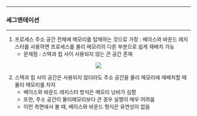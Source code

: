 -----
### 세그멘테이션
-----
1. 프로세스 주소 공간 전체에 메모리를 탑재하는 것으로 가정 : 베이스와 바운드 레지스터를 사용하면 프로세스를 물리 메모리의 다른 부분으로 쉽게 재배치 가능
   - 문제점 : 스택과 힙 사이 사용되지 않는 큰 공간 존재
<div align="center">
<img src="https://github.com/user-attachments/assets/a889f50d-3b74-4239-a745-5b54d2e0b4ee">
</div>

2. 스택과 힙 사이 공간은 사용되지 않더라도 주소 공간을 물리 메모리에 재배치할 때 물리 메모리를 차지
   - 베이스와 바운드 레지스터 방식은 메모리 낭비가 심함
   - 또한, 주소 공간이 물리메모리보다 큰 경우 실행이 매우 어려움
   - 이런 측면에서 볼 때, 베이스와 바운드 형식은 유연성이 없음
